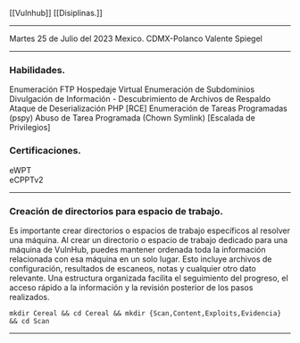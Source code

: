 [[Vulnhub]] [[Disiplinas.]]

---
Martes 25 de Julio del 2023 Mexico.
CDMX-Polanco
Valente Spiegel

---

### Habilidades. 

Enumeración FTP 
Hospedaje Virtual 
Enumeración de Subdominios 
Divulgación de Información - Descubrimiento de Archivos de Respaldo 
Ataque de Deserialización PHP [RCE] 
Enumeración de Tareas Programadas (pspy) 
Abuso de Tarea Programada (Chown Symlink) [Escalada de Privilegios]

### Certificaciones.

eWPT  
eCPPTv2

---
### Creación de directorios para espacio de trabajo.

Es importante crear directorios o espacios de trabajo específicos al resolver una máquina.
Al crear un directorio o espacio de trabajo dedicado para una máquina de VulnHub, puedes mantener ordenada toda la información relacionada con esa máquina en un solo lugar. Esto incluye archivos de configuración, resultados de escaneos, notas y cualquier otro dato relevante. Una estructura organizada facilita el seguimiento del progreso, el acceso rápido a la información y la revisión posterior de los pasos realizados.

```
mkdir Cereal && cd Cereal && mkdir {Scan,Content,Exploits,Evidencia} && cd Scan
```
---
